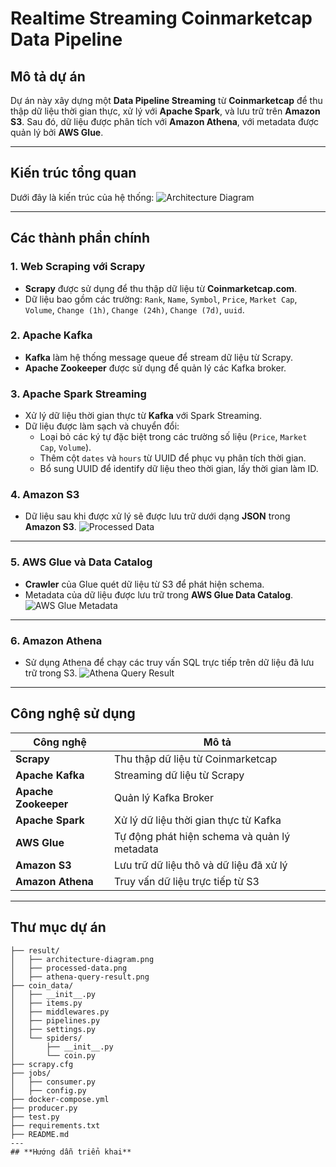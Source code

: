 # **Realtime Streaming Coinmarketcap Data Pipeline**

## **Mô tả dự án**

Dự án này xây dựng một **Data Pipeline Streaming** từ **Coinmarketcap** để thu thập dữ liệu thời gian thực, xử lý với **Apache Spark**, và lưu trữ trên **Amazon S3**. Sau đó, dữ liệu được phân tích với **Amazon Athena**, với metadata được quản lý bởi **AWS Glue**.

---

## **Kiến trúc tổng quan**

Dưới đây là kiến trúc của hệ thống:
![Architecture Diagram](https://github.com/user-attachments/assets/63f008e8-c4b0-4418-9762-f6390200ff82)

---

## **Các thành phần chính**

### **1. Web Scraping với Scrapy**
- **Scrapy** được sử dụng để thu thập dữ liệu từ **Coinmarketcap.com**.
- Dữ liệu bao gồm các trường: `Rank`, `Name`, `Symbol`, `Price`, `Market Cap`, `Volume`, `Change (1h)`, `Change (24h)`, `Change (7d)`, `uuid`.

### **2. Apache Kafka**
- **Kafka** làm hệ thống message queue để stream dữ liệu từ Scrapy.
- **Apache Zookeeper** được sử dụng để quản lý các Kafka broker.

### **3. Apache Spark Streaming**
- Xử lý dữ liệu thời gian thực từ **Kafka** với Spark Streaming.
- Dữ liệu được làm sạch và chuyển đổi:
  - Loại bỏ các ký tự đặc biệt trong các trường số liệu (`Price`, `Market Cap`, `Volume`).
  - Thêm cột `dates` và `hours` từ UUID để phục vụ phân tích thời gian.
  - Bổ sung UUID để identify dữ liệu theo thời gian, lấy thời gian làm ID.

### **4. Amazon S3**
- Dữ liệu sau khi được xử lý sẽ được lưu trữ dưới dạng **JSON** trong **Amazon S3**.
![Processed Data](https://github.com/user-attachments/assets/53e111ae-87ec-4bac-938c-48bc78f2779f)

---

### **5. AWS Glue và Data Catalog**
- **Crawler** của Glue quét dữ liệu từ S3 để phát hiện schema.
- Metadata của dữ liệu được lưu trữ trong **AWS Glue Data Catalog**.
![AWS Glue Metadata](https://github.com/user-attachments/assets/769782fc-ac42-413f-9590-f7cccabc89ba)

---

### **6. Amazon Athena**
- Sử dụng Athena để chạy các truy vấn SQL trực tiếp trên dữ liệu đã lưu trữ trong S3.
![Athena Query Result](https://github.com/user-attachments/assets/bd1d1ca8-2b0b-4a24-bd13-2efa5fb8711a)

---

## **Công nghệ sử dụng**

| Công nghệ           | Mô tả                                                         |
|---------------------|---------------------------------------------------------------|
| **Scrapy**          | Thu thập dữ liệu từ Coinmarketcap                              |
| **Apache Kafka**    | Streaming dữ liệu từ Scrapy                                   |
| **Apache Zookeeper**| Quản lý Kafka Broker                                          |
| **Apache Spark**    | Xử lý dữ liệu thời gian thực từ Kafka                         |
| **AWS Glue**        | Tự động phát hiện schema và quản lý metadata                  |
| **Amazon S3**       | Lưu trữ dữ liệu thô và dữ liệu đã xử lý                       |
| **Amazon Athena**   | Truy vấn dữ liệu trực tiếp từ S3                              |

---

## **Thư mục dự án**

```plaintext
├── result/
│   ├── architecture-diagram.png
│   ├── processed-data.png
│   ├── athena-query-result.png
├── coin_data/
│   ├── __init__.py
│   ├── items.py
│   ├── middlewares.py
│   ├── pipelines.py
│   ├── settings.py
│   └── spiders/
│       ├── __init__.py
│       └── coin.py
├── scrapy.cfg
├── jobs/
│   ├── consumer.py
│   ├── config.py
├── docker-compose.yml
├── producer.py
├── test.py
├── requirements.txt
├── README.md
---
## **Hướng dẫn triển khai**
